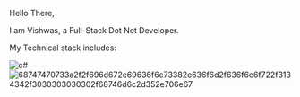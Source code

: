 Hello There,

I am Vishwas, a Full-Stack Dot Net Developer.

My Technical stack includes:

![c#](https://github.com/v-kk/Vishwas-Keregodu/assets/91842536/47652aa0-87fe-473e-81ba-7eb2958a2b22)
![68747470733a2f2f696d672e69636f6e73382e636f6d2f636f6c6f722f3134342f3030303030302f68746d6c2d352e706e67](https://github.com/v-kk/Vishwas-Keregodu/assets/91842536/be1de921-7bcc-4d61-82fc-17c1b79dab85)




